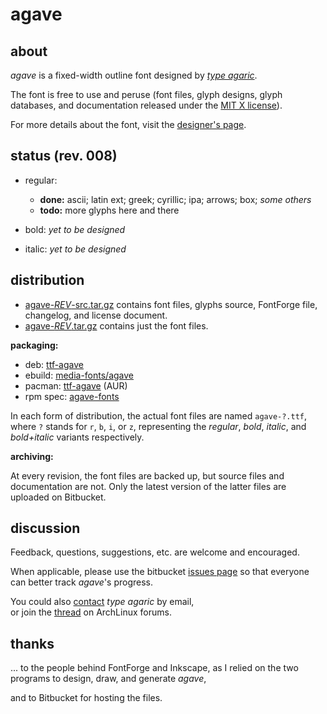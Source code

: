 # agave

[1]: https://bitbucket.org/agaric/agave/downloads/agave-008-src.tar.gz "get agave with source"
[2]: https://bitbucket.org/agaric/agave/downloads/agave-008.tar.gz "get agave"
[3]: http://an.erki.net/pub/repo/ttf-agave_8-1_all.deb "get agave (deb)"
[4]: http://an.erki.net/pub/repo/agave-8.ebuild "get agave (ebuild)"
[5]: https://aur.archlinux.org/packages/ttf-agave/ "agave @ AUR"
[6]: http://an.erki.net/pub/repo/agave-fonts-8.spec "get agave (rpm)"

## about
*agave* is a fixed-width outline font designed by *[type agaric](http://an.erki.net/~b/type/)*.

The font is free to use and peruse (font files, glyph designs, glyph databases, and documentation released under the [MIT X license](http://an.erki.net/~b/type/agave_license)).

For more details about the font, visit the [designer's page](http://an.erki.net/~b/type/agave).

## status (rev. 008)
* regular:
    * **done:** ascii; latin ext; greek; cyrillic; ipa; arrows; box; *some others*
    * **todo:** more glyphs here and there

* bold:
*yet to be designed*

* italic:
*yet to be designed*

## distribution
* [agave-*REV*-src.tar.gz][1] contains font files, glyphs source, FontForge file, changelog, and license document.
* [agave-*REV*.tar.gz][2] contains just the font files.

**packaging:**

* deb: [ttf-agave][3]
* ebuild: [media-fonts/agave][4]
* pacman: [ttf-agave][5] (AUR)
* rpm spec: [agave-fonts][6]

In each form of distribution, the actual font files are named `agave-?.ttf`,  
where `?` stands for `r`, `b`, `i`, or `z`, representing the *regular*, *bold*, *italic*, and *bold+italic* variants respectively.

**archiving:**

At every revision, the font files are backed up, but source files and documentation are not. Only the latest version of the latter files are uploaded on Bitbucket.

## discussion
Feedback, questions, suggestions, etc. are welcome and encouraged.

When applicable, please use the bitbucket [issues page](https://bitbucket.org/agaric/agave/issues) so that everyone can better track *agave*'s progress.

You could also [contact](http://an.erki.net/~b/info) *type agaric* by email,  
or join the [thread](https://bbs.archlinux.org/viewtopic.php?id=160106) on ArchLinux forums.

## thanks
... to the people behind FontForge and Inkscape, as I relied on the two programs to design, draw, and generate *agave*,

and to Bitbucket for hosting the files.
